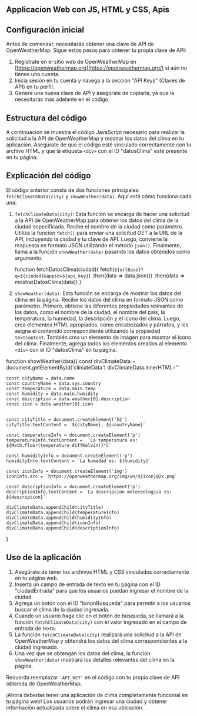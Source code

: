 ## Applicacion Web con JS, HTML y CSS, Apis

## Configuración inicial

Antes de comenzar, necesitarás obtener una clave de API de OpenWeatherMap. Sigue estos pasos para obtener tu propia clave de API:

1.  Regístrate en el sitio web de OpenWeatherMap en [https://openweathermap.org](https://openweathermap.org/) si aún no tienes una cuenta.
2.  Inicia sesión en tu cuenta y navega a la sección "API Keys" (Claves de API) en tu perfil.
3.  Genera una nueva clave de API y asegúrate de copiarla, ya que la necesitarás más adelante en el código.

## Estructura del código

A continuación se muestra el código JavaScript necesario para realizar la solicitud a la API de OpenWeatherMap y mostrar los datos del clima en tu aplicación. Asegúrate de que el código esté vinculado correctamente con tu archivo HTML y que la etiqueta `<div>` con el ID "datosClima" esté presente en tu página.

## Explicación del código

El código anterior consta de dos funciones principales: `fetchClimateData(city)` y `showWeather(data)`. Aquí está cómo funciona cada una:

1.  `fetchClimateData(city)`: Esta función se encarga de hacer una solicitud a la API de OpenWeatherMap para obtener los datos del clima de la ciudad especificada. Recibe el nombre de la ciudad como parámetro. Utiliza la función `fetch()` para enviar una solicitud GET a la URL de la API, incluyendo la ciudad y tu clave de API. Luego, convierte la respuesta en formato JSON utilizando el método `json()`. Finalmente, llama a la función `showWeather(data)` pasando los datos obtenidos como argumento.

    function fetchDatosClima(ciudad){
        fetch(`${urlBase}?q=${ciudad}&appid=${api_key}`)
        .then(data => data.json())
        .then(data => mostrarDatosClima(data))
    }
    
2.  `showWeather(data)`: Esta función se encarga de mostrar los datos del clima en la página. Recibe los datos del clima en formato JSON como parámetro. Primero, obtiene las diferentes propiedades relevantes de los datos, como el nombre de la ciudad, el nombre del país, la temperatura, la humedad, la descripción y el icono del clima. Luego, crea elementos HTML apropiados, como encabezados y párrafos, y les asigna el contenido correspondiente utilizando la propiedad `textContent`. También crea un elemento de imagen para mostrar el icono del clima. Finalmente, agrega todos los elementos creados al elemento `<div>` con el ID "datosClima" en tu página.

function showWeather(data){
    const divClimateData = document.getElementById('climateData')
    divClimateData.innerHTML=''

    const cityName = data.name
    const countryName = data.sys.country 
    const temperature = data.main.temp 
    const humidity = data.main.humidity
    const description = data.weather[0].description
    const icon = data.weather[0].icon


    const cityTitle = document.createElement('h2')
    cityTitle.textContent = `${cityName}, ${countryName}` 

    const temperatureInfo = document.createElement('p')
    temperatureInfo.textContent =  `La temperatura es: ${Math.floor(temperature-diffKelvin)}°C` 

    const humidityInfo = document.createElement('p')
    humidityInfo.textContent = `La humedad es: ${humidity}`

    const iconInfo = document.createElement('img')
    iconInfo.src = `https://openweathermap.org/img/wn/${icon}@2x.png`

    const descriptionInfo = document.createElement('p')
    descriptionInfo.textContent = `La descripcion metereologica es: ${description}`

    divClimateData.appendChild(cityTitle)
    divClimateData.appendChild(temperatureInfo)
    divClimateData.appendChild(humidityInfo)
    divClimateData.appendChild(iconInfo)
    divClimateData.appendChild(descriptionInfo)
}

    

## Uso de la aplicación

1.  Asegúrate de tener los archivos HTML y CSS vinculados correctamente en tu página web.
2.  Inserta un campo de entrada de texto en tu página con el ID "ciudadEntrada" para que los usuarios puedan ingresar el nombre de la ciudad.
3.  Agrega un botón con el ID "botonBusqueda" para permitir a los usuarios buscar el clima de la ciudad ingresada.
4.  Cuando un usuario haga clic en el botón de búsqueda, se llamará a la función `fetchClimateData(city)` con el valor ingresado en el campo de entrada de texto.
5.  La función `fetchClimateData(city)` realizará una solicitud a la API de OpenWeatherMap y obtendrá los datos del clima correspondientes a la ciudad ingresada.
6.  Una vez que se obtengan los datos del clima, la función `showWeather(data)` mostrará los detalles relevantes del clima en la página.

Recuerda reemplazar `'API_KEY'` en el código con tu propia clave de API obtenida de OpenWeatherMap.

¡Ahora deberías tener una aplicación de clima completamente funcional en tu página web! Los usuarios podrán ingresar una ciudad y obtener información actualizada sobre el clima en esa ubicación.
